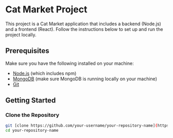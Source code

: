 # Cat Market Project

This project is a Cat Market application that includes a backend (Node.js) and a frontend (React). Follow the instructions below to set up and run the project locally.

## Prerequisites

Make sure you have the following installed on your machine:

- [Node.js](https://nodejs.org/en/) (which includes npm)
- [MongoDB](https://www.mongodb.com/try/download/community) (make sure MongoDB is running locally on your machine)
- [Git](https://git-scm.com/)

## Getting Started

### Clone the Repository

```sh
git [clone https://github.com/your-username/your-repository-name](https://github.com/PIMENTA-SILVA-Lionel/api_project).git
cd your-repository-name
